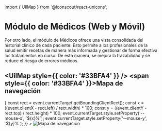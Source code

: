import { UilMap } from '@iconscout/react-unicons';


# Módulo de Médicos (Web y Móvil)
Por otro lado, el módulo de Médicos ofrece una vista consolidada del historial clínico de cada paciente. Esto permite a los profesionales de la salud emitir recetas de manera más informada y gestionar de forma efectiva los tratamientos en curso. De esta manera, se mejora la trazabilidad y se reduce el riesgo de errores médicos.




## <UilMap style={{ color: '#33BFA4' }} /> <span style={{ color: '#33BFA4' }}>Mapa de navegación</span>

<div
  class="zoomable"
  onMouseMove={(event) => {
    const rect = event.currentTarget.getBoundingClientRect();
    const x = ((event.clientX - rect.left) / rect.width) * 100;
    const y = ((event.clientY - rect.top) / rect.height) * 100;
    event.currentTarget.style.setProperty('--mouse-x', `${x}%`);
    event.currentTarget.style.setProperty('--mouse-y', `${y}%`);
  }}
>
  <img src="/img/DiagramaMedico.png" alt="Mapa de navegación" />
</div>